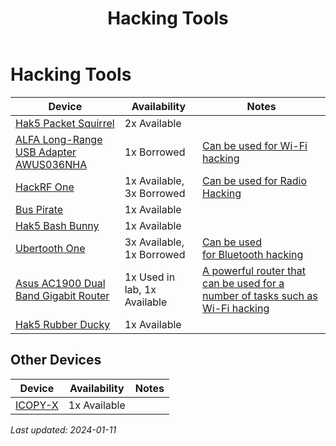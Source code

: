 ﻿---
title: Hacking Tools
parent: Lab Equipment
has_children: false
nav_order: 2
---
# Hacking Tools

 Device | Availability | Notes
------------- | ------------- | -------------
[Hak5 Packet Squirrel](<https://shop.hak5.org/products/packet-squirrel>) | 2x Available
[ALFA Long-Range USB Adapter AWUS036NHA](<https://www.alfa.com.tw/products_detail/7.htm>) | 1x Borrowed | [Can be used for Wi-Fi hacking](<https://www.youtube.com/watch?v=e2ZzTZoZ4wg>)
[HackRF One](<https://greatscottgadgets.com/hackrf/one/>) | 1x Available, 3x Borrowed | [Can be used for Radio Hacking](<https://nse.digital/pages/guides/radio/radio.html>)
[Bus Pirate](<https://en.wikipedia.org/wiki/Bus_Pirate>) | 1x Available
[Hak5 Bash Bunny](<https://shop.hak5.org/products/bash-bunny>) | 1x Available
[Ubertooth One](<https://github.com/greatscottgadgets/ubertooth/wiki>) | 3x Available, 1x Borrowed | [Can be used for Bluetooth hacking](<https://nse.digital/pages/guides/Wireless/bluetooth.html>)
[Asus AC1900 Dual Band Gigabit Router](<https://www.asus.com/Networking/RT-AC1900P/>) | 1x Used in lab, 1x Available | [A powerful router that can be used for a number of tasks such as Wi-Fi hacking](<https://nse.digital/pages/guides/wifi-mitm>)
[Hak5 Rubber Ducky](<https://shop.hak5.org/products/usb-rubber-ducky-deluxe>) | 1x Available

## Other Devices

 Device | Availability | Notes
------------- | ------------- | -------------
[ICOPY-X](<https://icopyx.com/>) | 1x Available



<i>Last updated: 2024-01-11 </i>
